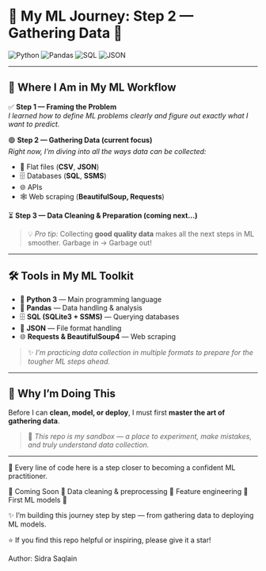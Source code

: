 # 🧠 My ML Journey: Step 2 — Gathering Data 🚀

![Python](https://img.shields.io/badge/Python-3.11-blue?style=for-the-badge&logo=python)
![Pandas](https://img.shields.io/badge/Pandas-1.6%2B-brightgreen?style=for-the-badge&logo=pandas)
![SQL](https://img.shields.io/badge/SQL-Structured%20Query%20Language-blue?style=for-the-badge&logo=mysql)
![JSON](https://img.shields.io/badge/JSON-Files-yellow?style=for-the-badge&logo=json)

---

## 🔄 Where I Am in My ML Workflow

✅ **Step 1 — Framing the Problem**  
*I learned how to define ML problems clearly and figure out exactly what I want to predict.*

🟢 **Step 2 — Gathering Data (current focus)**  
*Right now, I’m diving into all the ways data can be collected:*  
- 📄 Flat files (**CSV**, **JSON**)  
- 🗄️ Databases (**SQL**, **SSMS**)  
- 🌐 APIs  
- 🕸️ Web scraping (**BeautifulSoup, Requests**)  

⏳ **Step 3 — Data Cleaning & Preparation (coming next…)**  

> 💡 *Pro tip:* Collecting **good quality data** makes all the next steps in ML smoother. Garbage in → Garbage out!

---

## 🛠️ Tools in My ML Toolkit

- 🐍 **Python 3** — Main programming language  
- 🐼 **Pandas** — Data handling & analysis  
- 🗄️ **SQL (SQLite3 + SSMS)** — Querying databases  
- 📄 **JSON** — File format handling  
- 🌐 **Requests & BeautifulSoup4** — Web scraping  

> ✨ *I’m practicing data collection in multiple formats to prepare for the tougher ML steps ahead.*

---

## 🎯 Why I’m Doing This

Before I can **clean, model, or deploy**, I must first **master the art of gathering data**.  

> 📝 *This repo is my sandbox — a place to experiment, make mistakes, and truly understand data collection.*

---

💬 Every line of code here is a step closer to becoming a confident ML practitioner.

🌟 Coming Soon
🧹 Data cleaning & preprocessing
🔧 Feature engineering
🤖 First ML models 🚀

✨ I’m building this journey step by step — from gathering data to deploying ML models.

⭐ If you find this repo helpful or inspiring, please give it a star!

Author: Sidra Saqlain
